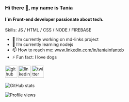 ### Hi there 👋, my name is Tania
#### I´m Front-end developer passionate about tech.

Skills: JS / HTML / CSS / NODE / FIREBASE

- 🔭 I’m currently working on md-links project 
- 🌱 I’m currently learning nodejs 
- 📫 How to reach me: www.linkedin.com/in/taniainfanteb 
- ⚡ Fun fact: I love dogs 

[<img src='https://cdn.jsdelivr.net/npm/simple-icons@3.0.1/icons/github.svg' alt='github' height='40'>](https://github.com/Tania1295) [<img src='https://cdn.jsdelivr.net/npm/simple-icons@3.0.1/icons/linkedin.svg' alt='linkedin' height='40'>](https://linkedin.com/in/taniainfanteb/) [<img src='https://cdn.jsdelivr.net/npm/simple-icons@3.0.1/icons/twitter.svg' alt='twitter' height='40'>](https://twitter.com/https://twitter.com/1295Mona)    

![GitHub stats](https://github-readme-stats.vercel.app/api?username=Tania1295&show_icons=true)  

![Profile views](https://gpvc.arturio.dev/Tania1295)  

